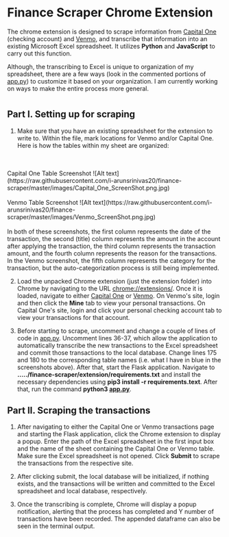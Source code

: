 # Finance Scraper Chrome Extension

The chrome extension is designed to scrape information from [Capital One](https://www.capitalone.com/) (checking account) and [Venmo](https://venmo.com/), and transcribe that information into an existing Microsoft Excel spreadsheet. It utilizes **Python** and **JavaScript** to carry out this function. 

Although, the transcribing to Excel is unique to organization of my spreadsheet, there are a few ways (look in the commented portions of [app.py](https://github.com/arunsrinivas20/finance-scraper/blob/master/extension/app.py)) to customize it based on your organization. I am currently working on ways to make the entire process more general. 

# 

## Part I. Setting up for scraping

1. Make sure that you have an existing spreadsheet for the extension to write to. Within the file, mark locations for Venmo and/or Capital One. Here is how the tables within my sheet are organized:
<br>
<br>
Capital One Table Screenshot
![Alt text](https://raw.githubusercontent.com/i-arunsrinivas20/finance-scraper/master/images/Capital_One_ScreenShot.png.jpg)
<br>
<br>
Venmo Table Screenshot
![Alt text](https://raw.githubusercontent.com/i-arunsrinivas20/finance-scraper/master/images/Venmo_ScreenShot.png.jpg)
<br>
<br>
In both of these screenshots, the first column represents the date of the transaction, the second (title) column represents the amount in the account after applying the transaction, the third column represents the transaction amount, and the fourth column represents the reason for the transactions. In the Venmo screenshot, the fifth column represents the category for the transaction, but the auto-categorization process is still being implemented. 

2. Load the unpacked Chrome extension (just the extension folder) into Chrome by navigating to the URL [chrome://extensions/](chrome://extensions/). Once it is loaded, navigate to either [Capital One](https://www.capitalone.com/) or [Venmo](https://venmo.com/). On Venmo's site, login and then click the **Mine** tab to view your personal transactions. On Capital One's site, login and click your personal checking account tab to view your transactions for that account.

3. Before starting to scrape, uncomment and change a couple of lines of code in [app.py](https://github.com/arunsrinivas20/finance-scraper/blob/master/extension/app.py). Uncomment lines 36-37, which allow the application to automatically transcribe the new transactions to the Excel spreadsheet and commit those transactions to the local database. Change lines 175 and 180 to the corresponding table names (i.e. what I have in blue in the screenshots above). After that, start the Flask application. Navigate to **...../finance-scraper/extension/requirements.txt** and install the necessary dependencies using **pip3 install -r requirements.text**. After that, run the command **python3 [app.py](https://github.com/arunsrinivas20/finance-scraper/blob/master/extension/app.py)**.

## Part II. Scraping the transactions

1. After navigating to either the Capital One or Venmo transactions page and starting the Flask application, click the Chrome extension to display a popup. Enter the path of the Excel spreadsheet in the first input box and the name of the sheet containing the Capital One or Venmo table. Make sure the Excel spreadsheet is not opened. Click **Submit** to scrape the transactions from the respective site. 

2. After clicking submit, the local database will be initialized, if nothing exists, and the transactions will be written and committed to the Excel spreadsheet and local database, respectively. 

3. Once the transcribing is complete, Chrome will display a popup notification, alerting that the process has completed and Y number of transactions have been recorded. The appended dataframe can also be seen in the terminal output. 